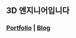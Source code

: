 ## <b>3D 엔지니어입니다</b>

  ### <b>[Portfolio](https://hollow-helenium-30c.notion.site/Portfolio-2d3d31f154c14e2b89820714ea676003?pvs=73) | [Blog](https://blog.naver.com/satellite_07)
